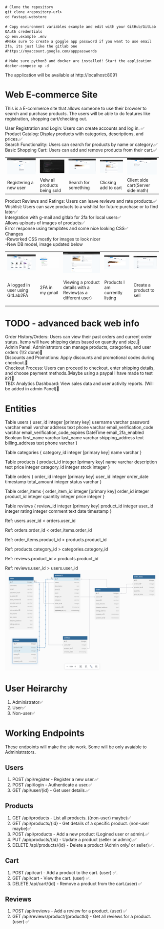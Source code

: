```
# Clone the repository
git clone <repository-url>
cd fastapi-webstore

# Copy environment variables example and edit with your GitHub/GitLab OAuth credentials
cp env.example .env
#Make sure to create a goggle app password if you want to use email 2fa, its just like the gitlab one
#https://myaccount.google.com/apppasswords

# Make sure python3 and docker are installed! Start the application
docker-compose up -d
```
The application will be available at http://localhost:8091


# Web E-commerce Site
This is a E-commerce site that allows someone to use their browser to search and purchase products. The users will be able to do features like registration, shopping cart/checking out.  

User Registration and Login: Users can create accounts and log in. ✅<br>
Product Catalog: Display products with categories, descriptions, and prices.✅<br>
Search Functionality: Users can search for products by name or category.✅<br>
Basic Shopping Cart: Users can add and remove products from their cart.✅<br>
<table>
  <tr>
    <td><img src="/static/images/register.png" width="200"></td>
    <td><img src="/static/images/catalog.png" width="200"></td>
    <td><img src="/static/images/Search.png" width="200"></td>
    <td><img src="/static/images/clickaddtocart.png" width="200"></td>
    <td><img src="/static/images/cart.png" width="200"></td>
  </tr>
  <tr>
    <td>Registering a new user</td>
    <td>Veiw all products being sold</td>
    <td>Search for something</td>
    <td>Clicking add to cart</td>
    <td>Client side cart(Server side math)</td>
  </tr>
</table


Product Reviews and Ratings: Users can leave reviews and rate products.✅<br>
Wishlist: Users can save products to a wishlist for future purchase or to find later✅<br>
Intergration with g-mail and gitlab for 2fa for local users✅<br>
Allows uploads of images of products✅<br>
Error response using templates and some nice looking CSS✅<br>
Changes<br>
-Reworked CSS mostly for images to look nicer<br>
-New DB model, image updated below<br>
<table>
  <tr>
    <td><img src="/static/images/loggedin.png" width="200"></td>
    <td><img src="/static/images/2fa.png" width="200"></td>
    <td><img src="/static/images/productdetails.png" width="200"></td>
    <td><img src="/static/images/myproducts.png" width="200"></td>
    <td><img src="/static/images/addproduct.png" width="200"></td>
  </tr>
  <tr>
    <td>A logged in user using GitLab2FA</td>
    <td>2FA in my gmail</td>
    <td><p>Viewing a product details with a Review(as a different user)</p></td>
    <td>Products I am currently listing</td>
    <td>Create a product to sell</td>
  </tr>
</table>


# TODO - advanced back web info
Order History/Orders: Users can view their past orders and current order status. Items will have shipping dates based on quantity and size.📌<br>
Admin Panel: Administrators can manage products, categories, and user orders (1/2 done)📌<br>
Discounts and Promotions: Apply discounts and promotional codes during checkout.📌<br>
Checkout Process: Users can proceed to checkout, enter shipping details, and choose payment methods.(Maybe using a paypal I have made to test it?)📌<br>
TBD: Analytics Dashboard: View sales data and user activity reports. (Will be added in admin Panel)📌<br>

# Entities
Table users {
  user_id integer [primary key]
  username varchar
  password varchar
  email varchar
  address text
  phone varchar
  email_verification_code varchar
  email_verification_code_expires DateTime
  email_2fa_enabled Boolean
  first_name varchar
  last_name varchar
  shipping_address text
  billing_address text
  phone varchar
}

Table categories {
  category_id integer [primary key]
  name varchar
}

Table products {
  product_id integer [primary key]
  name varchar
  description text
  price integer
  category_id integer
  stock integer
}

Table orders {
  order_id integer [primary key]
  user_id integer
  order_date timestamp
  total_amount integer
  status varchar
}

Table order_items {
  order_item_id integer [primary key]
  order_id integer
  product_id integer
  quantity integer
  price integer
}

Table reviews {
  review_id integer [primary key]
  product_id integer
  user_id integer
  rating integer
  comment text
  date timestamp
}

Ref: users.user_id < orders.user_id

Ref: orders.order_id < order_items.order_id

Ref: order_items.product_id > products.product_id

Ref: products.category_id > categories.category_id

Ref: reviews.product_id > products.product_id

Ref: reviews.user_id > users.user_id
![image of schema](/static/images/schema.png)


# User Heirarchy
1. Administrator✅
2. User✅
3. Non-user✅

# Working Endpoints 
These endpoints will make the site work. Some will be only avaiable to Administrators.
## Users
1. POST /api/register - Register a new user.✅
2. POST /api/login - Authenticate a user.✅
3. GET /api/user/{id} - Get user details.✅

## Products
1. GET /api/products - List all products. ((non-user) maybe)✅
2. GET /api/products/{id} - Get details of a specific product. (non-user maybe)✅
3. POST /api/products - Add a new product (Logined user or admin).✅
4. PUT /api/products/{id} - Update a product (seller or admin).✅
5. DELETE /api/products/{id} - Delete a product (Admin only/ or seller)✅.<br>

## Cart
1. POST /api/cart - Add a product to the cart. (user) ✅.
2. GET /api/cart - View the cart. (user) ✅.
3. DELETE /api/cart/{id} - Remove a product from the cart.(user) ✅

## Reviews
1. POST /api/reviews - Add a review for a product. (user) ✅
2. GET /api/reviews/product/{productId} - Get all reviews for a product. (user) ✅

